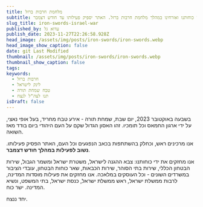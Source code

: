 ```yaml
---
title: מלחמת חרבות ברזל
subtitle: אתר "טיסות" מחזק את ידי כוחותנו ואזרחינו במהלך מלחמת חרבות ברזל. האתר יספיק פעילותו עד חודש דצמבר.
slug_title: iron-swords-israel-war
published_by: עדוא גל
publish_date: 2023-11-27T22:26:58.928Z
head_image: /assets/img/posts/iron-swords/iron-swords.webp
head_image_show_caption: false
date: git Last Modified
thumbnail: /assets/img/posts/iron-swords/iron-swords.webp
thumbnail_show_caption: false
tags:
keywords:
  - חרבות ברזל
  - לינק לישראל
  - טבח שמחת תורה
  - תנו לצה"ל לנצח
isDraft: false
---
```


בשבעה באוקטובר 2023, יום שבת, שמחת תורה - אירע טבח מחריד, בעל אופי נאצי, על ידי ארגון החמאס וכל תומכיו. זהו האסון הגדול שקם על העם היהודי ביום בודד מאז השואה. 

אנו מרכינים ראש, וכחלק בהשתתפות בכאב הנפגעים וכל העם, האתר הפסיק פעילותו. **נשוב לפעילות במהלך חודש דצמבר**. 

אנו מחזקים את ידי כוחותנו: צבא ההגנה לישראל, משטרת ישראל ומשמר הגבול, שירות הבטחון הכללי, שירות בתי הסוהר, שירות הכבאות, שאר כוחות הבטחון, עובדי הציבור במשרדים השונים - וכל העוסקים במלאכה. אנו מחזקים את פעילות מוסדות המדינה, לרבות ממשלת ישראל, ראש ממשלת ישראל, כנסת ישראל, בתי המשפט, ונשיא המדינה. ישר כוח.

יחד ננצח.

